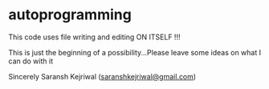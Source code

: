 # autoprogramming
This code uses file writing and editing ON ITSELF !!!

This is just the beginning of a possibility...Please leave some ideas on what I can do with it

Sincerely
Saransh Kejriwal
(saranshkejriwal@gmail.com)
